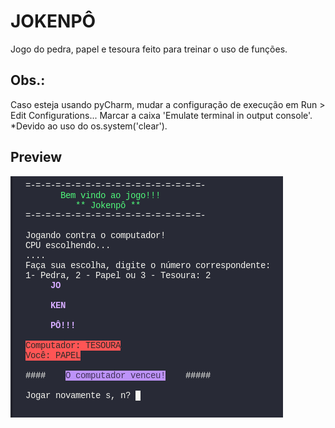 # JOKENPÔ

Jogo do pedra, papel e tesoura feito para treinar o uso de funções.

## Obs.:
Caso esteja usando pyCharm, mudar a configuração de execução em Run > Edit Configurations... Marcar a caixa 'Emulate terminal in output console'. *Devido ao uso do os.system('clear').
## Preview

![](imagem/preview.png)